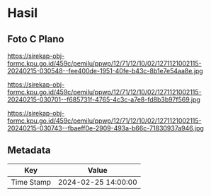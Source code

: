 # Hasil

## Foto C Plano

https://sirekap-obj-formc.kpu.go.id/459c/pemilu/ppwp/12/71/12/10/02/1271121002115-20240215-030548--fee400de-1951-40fe-b43c-8b1e7e54aa8e.jpg

https://sirekap-obj-formc.kpu.go.id/459c/pemilu/ppwp/12/71/12/10/02/1271121002115-20240215-030701--f685731f-4765-4c3c-a7e8-fd8b3b97f569.jpg

https://sirekap-obj-formc.kpu.go.id/459c/pemilu/ppwp/12/71/12/10/02/1271121002115-20240215-030743--fbaeff0e-2909-493a-b66c-71830937a946.jpg


## Metadata

| Key        | Value               |
| ---------- | ------------------- |
| Time Stamp | 2024-02-25 14:00:00 |



